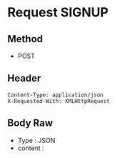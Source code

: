 # Request SIGNUP

## Method

* POST

## Header

```
Content-Type: application/json
X-Requested-With: XMLHttpRequest
```

## Body Raw 

* Type : JSON
* content : 



